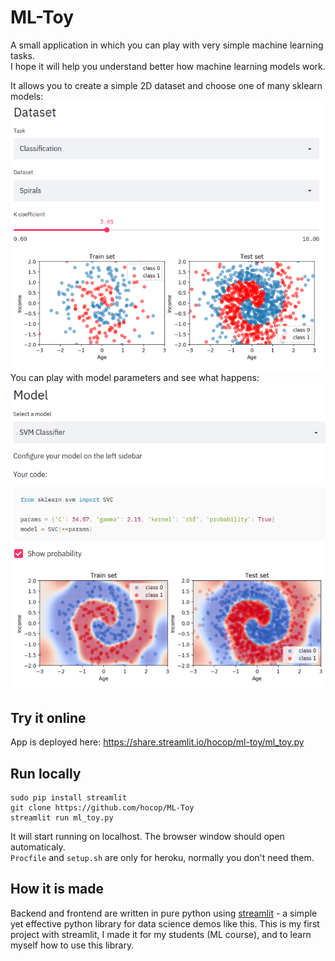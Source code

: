 # ML-Toy
A small application in which you can play with very simple machine learning tasks.  
I hope it will help you understand better how machine learning models work.  

It allows you to create a simple 2D dataset and choose one of many sklearn models:
![Screenshot 1](screenshots/mltoy_1.png)
You can play with model parameters and see what happens:
![Screenshot 1](screenshots/mltoy_2.png)

## Try it online
App is deployed here: https://share.streamlit.io/hocop/ml-toy/ml_toy.py

## Run locally
```
sudo pip install streamlit
git clone https://github.com/hocop/ML-Toy
streamlit run ml_toy.py
```
It will start running on localhost. The browser window should open automaticaly.  
`Procfile` and `setup.sh` are only for heroku, normally you don't need them.

## How it is made
Backend and frontend are written in pure python using [streamlit](https://www.streamlit.io/) - a simple yet effective python library for data science demos like this. This is my first project with streamlit, I made it for my students (ML course), and to learn myself how to use this library.
